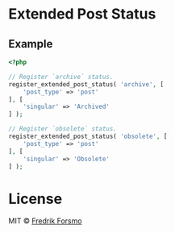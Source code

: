 # Extended Post Status

## Example

```php
<?php

// Register `archive` status.
register_extended_post_status( 'archive', [
	'post_type' => 'post'
], [
	'singular' => 'Archived'
] );

// Register `obsolete` status.
register_extended_post_status( 'obsolete', [
	'post_type' => 'post'
], [
	'singular' => 'Obsolete'
] );
```

# License

MIT © [Fredrik Forsmo](https://github.com/frozzare)
